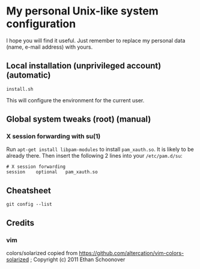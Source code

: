 # My personal Unix-like system configuration

I hope you will find it useful. Just remember to replace my personal data (name, e-mail address) with yours.

## Local installation (unprivileged account) (automatic)

```
install.sh
```

This will configure the environment for the current user.

## Global system tweaks (root) (manual)

### X session forwarding with su(1)

Run `apt-get install libpam-modules` to install `pam_xauth.so`. It is likely to be already there. Then insert the following 2 lines into your `/etc/pam.d/su`:

```
# X session forwarding
session    optional   pam_xauth.so
```

## Cheatsheet

```
git config --list
```

## Credits

### vim

colors/solarized copied from https://github.com/altercation/vim-colors-solarized ; Copyright (c) 2011 Ethan Schoonover

